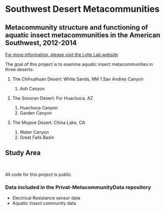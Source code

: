 # Southwest Desert Metacommunities
## Metacommunity structure and functioning of aquatic insect metacommunities in the American Southwest, 2012-2014


[For more information, please visit the Lytle Lab website](https://lytlelab.science.oregonstate.edu)

The goal of this project is to examine aquatic insect metacommunities in three deserts:

1. The Chihuahuan Desert: White Sands, NM
	1.San Andres Canyon 
	1. Ash Canyon 


2. The Sonoran Desert: For Huachuca, AZ
	1. Huachuca Canyon 
	1. Garden Canyon 

3. The Mojave Desert: China Lake, CA
	1. Water Canyon 
	1. Great Falls Basin 


## Study Area
<br />
<p align="center">
<a href="https://github.com/SouthwestDesertMetacommunities%22%3E
<img src="Images/StudyArea.png" alt="Study Area" width="100" height="100">
  </a>

All code for this project is public. 

### Data included in the Privat-MetacommunityData repository
* Electrical Resistance sensor data
* Aquatic Insect community data

